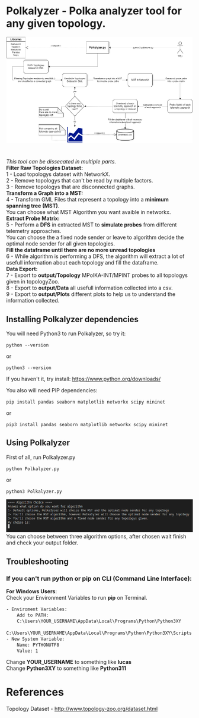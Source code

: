 # Polkalyzer - Polka analyzer tool for any given topology.

![Polkalyzer Explained](./imgs/PolkalyzerBehavior.png)
# 

_This tool can be dissecated in multiple parts._ <br>
**Filter Raw Topologies Dataset:** <br>
1 - Load topologys dataset with NetworkX. <br>
2 - Remove topologys that can't be read by multiple factors. <br>
3 - Remove topologys that are disconnected graphs. <br>
**Transform a Graph into a MST:** <br>
4 - Transform GML Files that represent a topology into a **minimum spanning tree (MST)**. <br>
You can choose what MST Algorithm you want avaible in networkx.<br>
**Extract Probe Matrix:** <br>
5 - Perform a **DFS** in extracted MST to **simulate probes** from different telemetry approaches. <br>
You can choose the a fixed node sender or leave to algorithm decide the optimal node sender for all given topologies. <br>
**Fill the dataframe until there are no more unread topologies** <br>
6 - While algorithm is performing a DFS, the algorithm will extract a lot of usefull information about each topology and fill the dataframe. <br>
**Data Export:** <br>
7 - Export to **output/Topology** MPolKA-INT/MPINT probes to all topologys given in topologyZoo. <br> 
8 - Export to **output/Data** all usefull information collected into a csv. <br>
9 - Export to **output/Plots** different plots to help us to understand the information collected. <br>

## Installing Polkalyzer dependencies
You will need Python3 to run Polkalyzer, so try it:
```
python --version
```
or
```
python3 --version
```
If you haven't it, try install: https://www.python.org/downloads/ <br>

You also will need PIP dependencies:
```
pip install pandas seaborn matplotlib networkx scipy mininet
```
or
```
pip3 install pandas seaborn matplotlib networkx scipy mininet
```

## Using Polkalyzer
First of all, run Polkalyzer.py
```
python Polkalyzer.py
```
or
```
python3 Polkalyzer.py
```
![Algorithm Choice](./imgs/AlgorithmChoice.png) <br>
You can choose between three algorithm options, after chosen wait finish and check your output folder. <br>

## Troubleshooting
### If you can't run python or pip on CLI (Command Line Interface): <br>
**For Windows Users**: <br>
Check your Environment Variables to run **pip** on Terminal. <br>
```
- Enviroment Variables:
    Add to PATH:
    C:\Users\YOUR_USERNAME\AppData\Local\Programs\Python\Python3XY
    C:\Users\YOUR_USERNAME\AppData\Local\Programs\Python\Python3XY\Scripts
- New System Variable:
    Name: PYTHONUTF8
    Value: 1
```
Change **YOUR_USERNAME** to something like **lucas** <br>
Change **Python3XY** to something like **Python311** <br>

# References
Topology Dataset - http://www.topology-zoo.org/dataset.html
